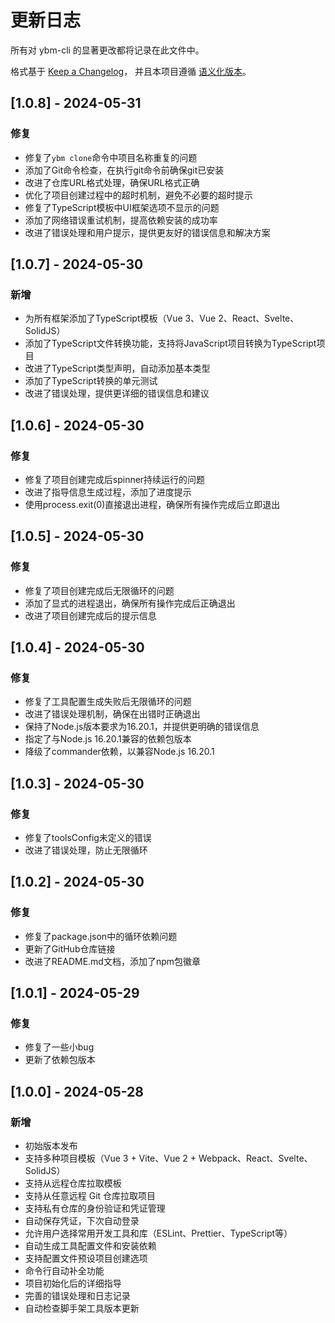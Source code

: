 # 更新日志

所有对 ybm-cli 的显著更改都将记录在此文件中。

格式基于 [Keep a Changelog](https://keepachangelog.com/zh-CN/1.0.0/)，
并且本项目遵循 [语义化版本](https://semver.org/lang/zh-CN/)。

## [1.0.8] - 2024-05-31

### 修复
- 修复了`ybm clone`命令中项目名称重复的问题
- 添加了Git命令检查，在执行git命令前确保git已安装
- 改进了仓库URL格式处理，确保URL格式正确
- 优化了项目创建过程中的超时机制，避免不必要的超时提示
- 修复了TypeScript模板中UI框架选项不显示的问题
- 添加了网络错误重试机制，提高依赖安装的成功率
- 改进了错误处理和用户提示，提供更友好的错误信息和解决方案

## [1.0.7] - 2024-05-30

### 新增
- 为所有框架添加了TypeScript模板（Vue 3、Vue 2、React、Svelte、SolidJS）
- 添加了TypeScript文件转换功能，支持将JavaScript项目转换为TypeScript项目
- 改进了TypeScript类型声明，自动添加基本类型
- 添加了TypeScript转换的单元测试
- 改进了错误处理，提供更详细的错误信息和建议

## [1.0.6] - 2024-05-30

### 修复
- 修复了项目创建完成后spinner持续运行的问题
- 改进了指导信息生成过程，添加了进度提示
- 使用process.exit(0)直接退出进程，确保所有操作完成后立即退出

## [1.0.5] - 2024-05-30

### 修复
- 修复了项目创建完成后无限循环的问题
- 添加了显式的进程退出，确保所有操作完成后正确退出
- 改进了项目创建完成后的提示信息

## [1.0.4] - 2024-05-30

### 修复
- 修复了工具配置生成失败后无限循环的问题
- 改进了错误处理机制，确保在出错时正确退出
- 保持了Node.js版本要求为16.20.1，并提供更明确的错误信息
- 指定了与Node.js 16.20.1兼容的依赖包版本
- 降级了commander依赖，以兼容Node.js 16.20.1

## [1.0.3] - 2024-05-30

### 修复
- 修复了toolsConfig未定义的错误
- 改进了错误处理，防止无限循环

## [1.0.2] - 2024-05-30

### 修复
- 修复了package.json中的循环依赖问题
- 更新了GitHub仓库链接
- 改进了README.md文档，添加了npm包徽章

## [1.0.1] - 2024-05-29

### 修复
- 修复了一些小bug
- 更新了依赖包版本

## [1.0.0] - 2024-05-28

### 新增

- 初始版本发布
- 支持多种项目模板（Vue 3 + Vite、Vue 2 + Webpack、React、Svelte、SolidJS）
- 支持从远程仓库拉取模板
- 支持从任意远程 Git 仓库拉取项目
- 支持私有仓库的身份验证和凭证管理
- 自动保存凭证，下次自动登录
- 允许用户选择常用开发工具和库（ESLint、Prettier、TypeScript等）
- 自动生成工具配置文件和安装依赖
- 支持配置文件预设项目创建选项
- 命令行自动补全功能
- 项目初始化后的详细指导
- 完善的错误处理和日志记录
- 自动检查脚手架工具版本更新
